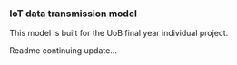 ### IoT data transmission model

This model is built for the UoB final year individual project.

Readme continuing update...

